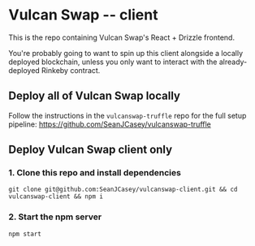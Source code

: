 # Vulcan Swap -- client

This is the repo containing Vulcan Swap's React + Drizzle frontend.

You're probably going to want to spin up this client alongside a locally deployed blockchain, unless you only want to interact with the already-deployed Rinkeby contract.

## Deploy all of Vulcan Swap locally

Follow the instructions in the `vulcanswap-truffle` repo for the full setup pipeline: https://github.com/SeanJCasey/vulcanswap-truffle

## Deploy Vulcan Swap client only

### 1. Clone this repo and install dependencies
`git clone git@github.com:SeanJCasey/vulcanswap-client.git && cd vulcanswap-client && npm i`

### 2. Start the npm server
`npm start`
